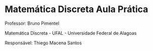 # Matemática Discreta Aula Prática

Professor: Bruno Pimentel 

Matemática Discreta - UFAL - Universidade Federal de Alagoas

Responsável:
Thiego Macena Santos
